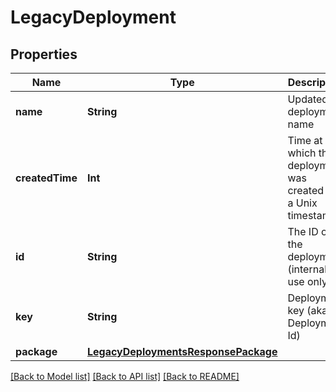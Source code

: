 # LegacyDeployment

## Properties
Name | Type | Description | Notes
------------ | ------------- | ------------- | -------------
**name** | **String** | Updated deployment name | 
**createdTime** | **Int** | Time at which the deployment was created as a Unix timestamp. | [optional] 
**id** | **String** | The ID of the deployment (internal use only). | [optional] 
**key** | **String** | Deployment key (aka Deployment Id) | [optional] 
**package** | [**LegacyDeploymentsResponsePackage**](LegacyDeploymentsResponsePackage.md) |  | [optional] 

[[Back to Model list]](../README.md#documentation-for-models) [[Back to API list]](../README.md#documentation-for-api-endpoints) [[Back to README]](../README.md)



